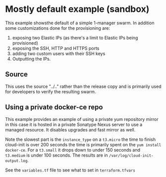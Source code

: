 # Mostly default example (sandbox)

This example showsthe default of a simple 1-manager swarm. In addition some customizations done for the provisioning are:

1. exposing two Elastic IPs (as there's a limit to Elastic IPs being provisioned)
2. exposing the SSH, HTTP and HTTPS ports
3. adding two custom users with their SSH keys
4. Outputting the IPs.

## Source

This uses the source "../.." rather than the release copy and is primarily used for developers to verify the resulting swarm.

## Using a private docker-ce repo

This example provides an example of using a private yum repository mirror in this case it is hosted in a private Sonatype Nexus server to use a managed resource. It disables upgrades and fast mirror as well.

Note the slowest part is the `instance_type` on a `t3.micro` the time to finish cloud-init is over 200 seconds the time is primarily spent on the `yum install docker-ce`. For a `t3.small` it drops down to under 150 seconds and `t3.medium` is under 100 seconds. The results are in `/var/log/cloud-init-output.log`.

See the `variables.tf` file to see what to set in `terraform.tfvars`
